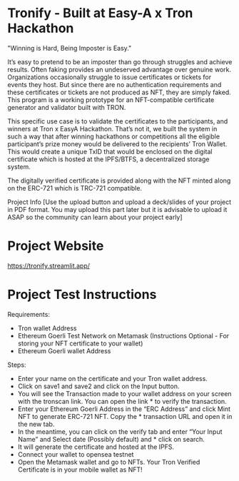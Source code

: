 # Tronify - Built at Easy-A x Tron Hackathon
"Winning is Hard, Being Imposter is Easy."

It’s easy to pretend to be an imposter than go through struggles and achieve results. Often faking provides an undeserved advantage over genuine work. Organizations occasionally struggle to issue certificates or tickets for events they host. But since there are no authentication requirements and these certificates or tickets are not produced as NFT, they are simply faked. This program is a working prototype for an NFT-compatible certificate generator and validator built with TRON.

This specific use case is to validate the certificates to the participants, and winners at Tron x EasyA Hackathon. That’s not it, we built the system in such a way that after winning hackathons or competitions all the eligible participant’s prize money would be delivered to the recipients’ Tron Wallet. This would create a unique TxID that would be enclosed on the digital certificate which is hosted at the IPFS/BTFS, a decentralized storage system.

The digitally verified certificate is provided along with the NFT minted along on the ERC-721 which is TRC-721 compatible.

Project Info
[Use the upload button and upload a deck/slides of your project in PDF format.
You may upload this part later but it is advisable to upload it ASAP so the community can learn about your project early]

# Project Website
https://tronify.streamlit.app/

# Project Test Instructions
Requirements:

* Tron wallet Address
* Ethereum Goerli Test Network on Metamask (Instructions Optional - For storing your NFT certificate to your wallet)
* Ethereum Goerli wallet Address

Steps:
* Enter your name on the certificate and your Tron wallet address.
* Click on save1 and save2 and click on the Input button.
* You will see the Transaction made to your wallet address on your screen with the tronscan link. You can open the link * to verify the transaction.
* Enter your Ethereum Goerli Address in the “ERC Address” and click Mint NFT to generate ERC-721 NFT. Copy the * transaction URL and open it in the new tab.
* In the meantime, you can click on the verify tab and enter “Your Input Name” and Select date (Possibly default) and * click on search.
* It will generate the certificate and hosted at the IPFS.
* Connect your wallet to opensea testnet
* Open the Metamask wallet and go to NFTs. Your Tron Verified Certificate is in your mobile wallet as NFT!

